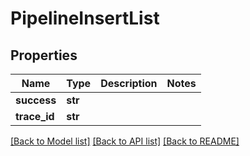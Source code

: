 # PipelineInsertList

## Properties
Name | Type | Description | Notes
------------ | ------------- | ------------- | -------------
**success** | **str** |  | 
**trace_id** | **str** |  | 

[[Back to Model list]](../README.md#documentation-for-models) [[Back to API list]](../README.md#documentation-for-api-endpoints) [[Back to README]](../README.md)


